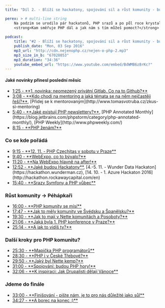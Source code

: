 ```yaml
---
title: "Díl 2. - Blíží se hackatony, spojování sil a růst komunity - buď u toho!"

perex: > # multi-line string
    Na podzim se urodilo pár hackatonů, PHP srazů a po půl roce krystalizuje nápad na spojování a růst komunity.
    <strong>Kam směřuje PHP dál a jak nám s tím můžeš pomoct?</strong> Poslechni si v dnešním podcastu. 
    
podcast:
    title: "#2 - Blíží se hackatony, spojování sil a růst komunity - buď u toho!"
    publish_date: "Mon, 03 Sep 2016"
    mp3_url: "http://cdn.nejenophp.cz/nejen-o-php-2.mp3"
    mp3_size_in_b: "67028053"
    mp3_duration: "34:36"
    youtube_embed_url: "https://www.youtube.com/embed/BdWMB6z8rKc?"
---
```


#### Jaké novinky přinesl poslední měsíc

- <a href="{{ page.podcast.youtube_embed_url }}&start=73&autoplay=true" target="video">
    1:25 - **1. novinka: neomezený privátní Gitlab. Co na to Github?**</a>
- <a href="{{ page.podcast.youtube_embed_url }}&start=188&autoplay=true" target="video">
    3:08 - **Kdo chodí na mentoring a jaká témata se na něm nejčastěji řeší?**</a>, [Přidej se k mentorovaným](http://www.tomasvotruba.cz/zkus-si-mentoring) 
- <a href="{{ page.podcast.youtube_embed_url }}&start=340&autoplay=true" target="video">
    5:40 - **Jaké existují PHP newslettery?**</a>, [PHP Annotated Monthly](https://blog.jetbrains.com/phpstorm/category/php-annotated-monthly/), [PHP Weekly](http://www.phpweekly.com/) 
- <a href="{{ page.podcast.youtube_embed_url }}&start=495&autoplay=true" target="video">
    8:15 - **PHP ženám?**</a>

### Co se kde pořádá

- <a href="{{ page.podcast.youtube_embed_url }}&start=555&autoplay=true" target="video">
    9:15 - **12. 11. - PHP Czechitas v sobotu v Praze**</a>
- <a href="{{ page.podcast.youtube_embed_url }}&start=580&autoplay=true" target="video">
    9:40 - **WebExpo, co to bývalo?**</a>
- <a href="{{ page.podcast.youtube_embed_url }}&start=680&autoplay=true" target="video">
    11:20 - **Na WebExpo hlavně na after!**</a>
- <a href="{{ page.podcast.youtube_embed_url }}&start=772&autoplay=true" target="video">
    12:52 - **Jaké budou Hackatony**</a>, [4.-5. 11. - Wunder Data Hackaton](https://hackathon.wunderman.cz), [14. 10. - 1. Azure Hackaton 2016](http://hackathon.rockawaycapital.com/en) 
- <a href="{{ page.podcast.youtube_embed_url }}&start=940&autoplay=true" target="video">
    15:40 - **Srazy Symfony a PHP vůbec**</a>

### Růst komunity → Péhápkaři

- <a href="{{ page.podcast.youtube_embed_url }}&start=960&autoplay=true" target="video">
    16:00 - **PHP komunity se mísí**</a>
- <a href="{{ page.podcast.youtube_embed_url }}&start=1067&autoplay=true" target="video">
    17:47 - **Jak to měly komunity ve Švédsku a Španělsku?**</a>
- <a href="{{ page.podcast.youtube_embed_url }}&start=1170&autoplay=true" target="video">
    19:30 - **Jak to mají v Nette komunitách a Posoboty?**</a>
- <a href="{{ page.podcast.youtube_embed_url }}&start=1266&autoplay=true" target="video">
    21:06 - **Jaká byla 1. PHP konference v Praze?**</a>
- <a href="{{ page.podcast.youtube_embed_url }}&start=1514&autoplay=true" target="video">
    25:14 - **A jak to vidíš ty?**</a>

### Další kroky pro PHP komunitu?

- <a href="{{ page.podcast.youtube_embed_url }}&start=1530&autoplay=true" target="video">
    25:30 - **Mapička PHP programátorů**</a>
- <a href="{{ page.podcast.youtube_embed_url }}&start=1710&autoplay=true" target="video">
    28:30 - **PHP i v České Třebové?**</a>
- <a href="{{ page.podcast.youtube_embed_url }}&start=1790&autoplay=true" target="video">
    29:50 - **Jaký byl Nette kemp?**</a>
- <a href="{{ page.podcast.youtube_embed_url }}&start=1860&autoplay=true" target="video">
    31:00 - **Spojování: budou PHP hory!**</a>
- <a href="{{ page.podcast.youtube_embed_url }}&start=1926&autoplay=true" target="video">
    32:06 - **K inspiraci: Jak Drupalisti dělají Vánoce**</a>

### Jdeme do finále

- <a href="{{ page.podcast.youtube_embed_url }}&start=1980&autoplay=true" target="video">
    33:00 - **Finišování - pište nám, je to pro nás důležité jako sůl**</a>
- <a href="{{ page.podcast.youtube_embed_url }}&start=2067&autoplay=true" target="video">
    34:27 - **A borec na konec :)**</a>
